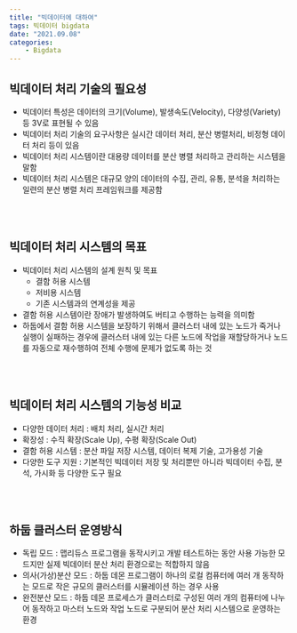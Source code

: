 ```yaml
---
title: "빅데이터에 대하여"
tags: 빅데이터 bigdata
date: "2021.09.08"
categories: 
    - Bigdata
---
```


## 빅데이터 처리 기술의 필요성
- 빅데이터 특성은 데이터의 크기(Volume), 발생속도(Velocity), 다양성(Variety) 등 3V로 표현될 수 있음
- 빅데이터 처리 기술의 요구사항은 실시간 데이터 처리, 분산 병렬처리, 비정형 데이터 처리 등이 있음
- 빅데이터 처리 시스템이란 대용량 데이터를 분산 병렬 처리하고 관리하는 시스템을 말함
- 빅데이터 처리 시스템은 대규모 양의 데이터의 수집, 관리, 유통, 분석을 처리하는 일련의 분산 병렬 처리 프레임워크를 제공함

<br>
<br>

## 빅데이터 처리 시스템의 목표
- 빅데이터 처리 시스템의 설계 원칙 및 목표
    - 결함 허용 시스템
    - 저비용 시스템
    - 기존 시스템과의 연계성을 제공
- 결함 허용 시스템이란 장애가 발생하여도 버티고 수행하는 능력을 의미함
- 하둡에서 결함 허용 시스템을 보장하기 위해서 클러스터 내에 있는 노드가 죽거나 실행이 실패하는 경우에 클러스터 내에 있는 다른 노드에 작업을 재할당하거나 노드를 자동으로 재수행하여 전체 수행에 문제가 없도록 하는 것

<br>
<br>

## 빅데이터 처리 시스템의 기능성 비교
- 다양한 데이터 처리 : 배치 처리, 실시간 처리
- 확장성 : 수직 확장(Scale Up), 수평 확장(Scale Out)
- 결함 허용 시스템 : 분산 파일 저장 시스템, 데이터 복제 기술, 고가용성 기술
- 다양한 도구 지원 : 기본적인 빅데이터 저장 및 처리뿐만 아니라 빅데이터 수집, 분석, 가시화 등 다양한 도구 필요

<br>
<br>

## 하둡 클러스터 운영방식
- 독립 모드 : 맵리듀스 프로그램을 동작시키고 개발 테스트하는 동안 사용 가능한 모드지만 실제 빅데이터 분산 처리 환경으로는 적합하지 않음
- 의사(가상)분산 모드 : 하둡 데몬 프로그램이 하나의 로컬 컴퓨터에 여러 개 동작하는 모드로 작은 규모의 클러스터를 시뮬레이션 하는 경우 사용
- 완전분산 모드 : 하둡 데몬 프로세스가 클러스터로 구성된 여러 개의 컴퓨터에 나누어 동작하고 마스터 노드와 작업 노드로 구분되어 분산 처리 시스템으로 운영하는 환경